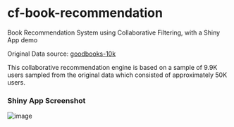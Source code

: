 # cf-book-recommendation
Book Recommendation System using Collaborative Filtering, with a Shiny App demo

Original Data source: [goodbooks-10k](https://github.com/zygmuntz/goodbooks-10k)

This collaborative recommendation engine is based on a sample of 9.9K users sampled from the original data which consisted of approximately 50K users.

### Shiny App Screenshot
![image](https://user-images.githubusercontent.com/69239677/112184542-5143ab80-8c25-11eb-8fbe-2b8a76f0404d.png)

